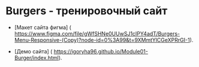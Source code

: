 # Burgers - тренировочный сайт

* [Макет сайта фигма] (
	https://www.figma.com/file/gWfSHNe0UUwSJ1cIPY4adT/Burgers-Menu-Responsive-(Copy)?node-id=0%3A99&t=9XMmtYlCGeXPRrGI-1).

* [Демо сайта] (
	https://igoryha96.github.io/Module01-Burger/index.html).

